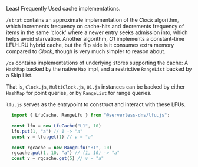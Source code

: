 Least Frequently Used cache implementations.

`/strat` contains an approximate implementation of the _Clock_ algorithm, which increments
frequency on cache-hits and decrements frequency of items in the same 'clock' where a newer
entry seeks admission into, which helps avoid starvation. Another algorithm, _O1_ implements
a constant-time LFU-LRU hybrid cache, but the flip side is it consumes extra memory compared
to _Clock_, though is very much simpler to reason about.

`/ds` contains implementations of underlying stores supporting the cache: A `HashMap` backed
by the native `Map` impl, and a restrictive `RangeList` backed by a Skip List.

That is, `Clock.js`, `MultiClock.js`, `O1.js` instances can be backed by either `HashMap`
for point queries, or by `RangeList` for range queries.

`lfu.js` serves as the entrypoint to construct and interact with these LFUs.

```js
  import { LfuCache, RangeLfu } from "@serverless-dns/lfu.js";

  const lfu = new LfuCache("L1", 10)
  lfu.put(1, "a") // 1 -> "a"
  const v = lfu.get(1) // v = "a"

  const rgcache = new RangeLfu("R1", 10)
  rgcache.put(1, 10, "a") // (1, 10) -> "a"
  const v = rgcache.get(5) // v = "a"
````
